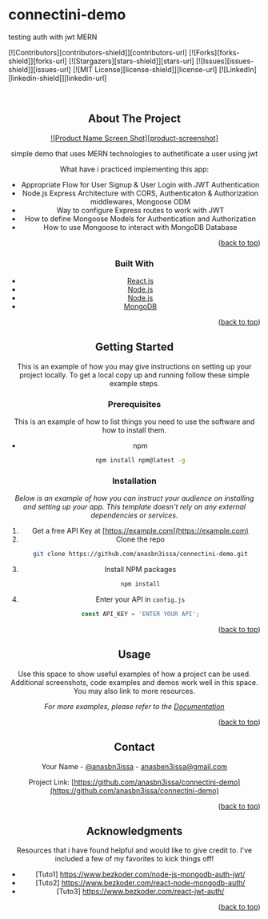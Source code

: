 # connectini-demo
testing auth with jwt MERN 
<div id="top"></div>
<!--
*** Thanks for checking out the Best-README-Template. If you have a suggestion
*** that would make this better, please fork the repo and create a pull request
*** or simply open an issue with the tag "enhancement".
*** Don't forget to give the project a star!
*** Thanks again! Now go create something AMAZING! :D
-->



<!-- PROJECT SHIELDS -->
<!--
*** I'm using markdown "reference style" links for readability.
*** Reference links are enclosed in brackets [ ] instead of parentheses ( ).
*** See the bottom of this document for the declaration of the reference variables
*** for contributors-url, forks-url, etc. This is an optional, concise syntax you may use.
*** https://www.markdownguide.org/basic-syntax/#reference-style-links
-->
[![Contributors][contributors-shield]][contributors-url]
[![Forks][forks-shield]][forks-url]
[![Stargazers][stars-shield]][stars-url]
[![Issues][issues-shield]][issues-url]
[![MIT License][license-shield]][license-url]
[![LinkedIn][linkedin-shield]][linkedin-url]



<!-- PROJECT LOGO -->
<br />
<div align="center">

<!-- ABOUT THE PROJECT -->
## About The Project

[![Product Name Screen Shot][product-screenshot]](https://example.com)

simple demo that uses MERN technologies to authetificate a user using jwt 

What have i practiced implementing this app:
* Appropriate Flow for User Signup & User Login with JWT Authentication
* Node.js Express Architecture with CORS, Authenticaton & Authorization middlewares, Mongoose ODM
* Way to configure Express routes to work with JWT
* How to define Mongoose Models for Authentication and Authorization
* How to use Mongoose to interact with MongoDB Database


<p align="right">(<a href="#top">back to top</a>)</p>



### Built With


* [React.js](https://reactjs.org/)
* [Node.js](https://img.shields.io/badge/Node.js-339933?style=for-the-badge&logo=nodedotjs&logoColor=white)
* [Node.js](https://img.shields.io/badge/Express.js-000000?style=for-the-badge&logo=express&logoColor=white)
* [MongoDB](https://img.shields.io/badge/MongoDB-4EA94B?style=for-the-badge&logo=mongodb&logoColor=white)


<p align="right">(<a href="#top">back to top</a>)</p>



<!-- GETTING STARTED -->
## Getting Started

This is an example of how you may give instructions on setting up your project locally.
To get a local copy up and running follow these simple example steps.

### Prerequisites

This is an example of how to list things you need to use the software and how to install them.
* npm
  ```sh
  npm install npm@latest -g
  ```

### Installation

_Below is an example of how you can instruct your audience on installing and setting up your app. This template doesn't rely on any external dependencies or services._

1. Get a free API Key at [https://example.com](https://example.com)
2. Clone the repo
   ```sh
   git clone https://github.com/anasbn3issa/connectini-demo.git
   ```
3. Install NPM packages
   ```sh
   npm install
   ```
4. Enter your API in `config.js`
   ```js
   const API_KEY = 'ENTER YOUR API';
   ```

<p align="right">(<a href="#top">back to top</a>)</p>



<!-- USAGE EXAMPLES -->
## Usage

Use this space to show useful examples of how a project can be used. Additional screenshots, code examples and demos work well in this space. You may also link to more resources.

_For more examples, please refer to the [Documentation](https://example.com)_

<p align="right">(<a href="#top">back to top</a>)</p>

<!-- CONTACT -->
## Contact

Your Name - [@anasbn3issa](https://twitter.com/anasbn3issa) - anasben3issa@gmail.com

Project Link: [https://github.com/anasbn3issa/connectini-demo](https://github.com/anasbn3issa/connectini-demo)

<p align="right">(<a href="#top">back to top</a>)</p>



<!-- ACKNOWLEDGMENTS -->
## Acknowledgments

Resources that i have found helpful and would like to give credit to. I've included a few of my favorites to kick things off!

* [Tuto1] https://www.bezkoder.com/node-js-mongodb-auth-jwt/
* [Tuto2] https://www.bezkoder.com/react-node-mongodb-auth/
* [Tuto3] https://www.bezkoder.com/react-jwt-auth/


<p align="right">(<a href="#top">back to top</a>)</p>



